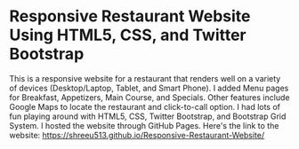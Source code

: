 # Responsive Restaurant Website Using HTML5, CSS, and Twitter Bootstrap
 This is a responsive website for a restaurant that renders well on a variety of devices (Desktop/Laptop, Tablet, and Smart Phone). I added Menu pages for Breakfast, Appetizers, Main Course, and Specials. Other features include Google Maps to locate the restaurant and click-to-call option. I had lots of fun playing around with HTML5, CSS, Twitter Bootstrap, and Bootstrap Grid System. I hosted the website through GitHub Pages.
Here's the link to the website: https://shreeu513.github.io/Responsive-Restaurant-Website/
